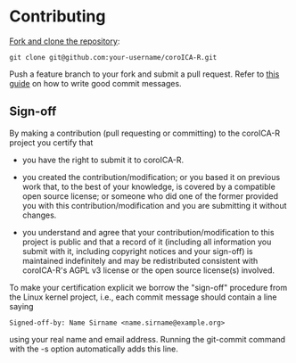 # Contributing

[Fork and clone the repository][fork]:

    git clone git@github.com:your-username/coroICA-R.git

Push a feature branch to your fork and submit a pull request.
Refer to [this guide][commits] on how to write good commit messages.

## Sign-off

By making a contribution (pull requesting or committing) to the coroICA-R project you certify that

* you have the right to submit it to coroICA-R.

* you created the contribution/modification; or you based it on previous work that, to the best of your knowledge, is covered by a compatible open source license; or someone who did one of the former provided you with this contribution/modification and you are submitting it without changes.

* you understand and agree that your contribution/modification to this project is public and that a record of it (including all information you submit with it, including copyright notices and your sign-off) is maintained indefinitely and may be redistributed consistent with coroICA-R's AGPL v3 license or the open source license(s) involved.

To make your certification explicit we borrow the "sign-off" procedure from the Linux kernel project, i.e., each commit message should contain a line saying

    Signed-off-by: Name Sirname <name.sirname@example.org>

using your real name and email address.
Running the git-commit command with the -s option automatically adds this line.

[fork]: https://help.github.com/articles/cloning-a-repository/
[commits]: http://tbaggery.com/2008/04/19/a-note-about-git-commit-messages.html
